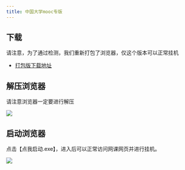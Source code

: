 ```yaml
---
title: 中国大学mooc专版
---
```


## 下载

请注意，为了通过检测，我们重新打包了浏览器，仅这个版本可以正常挂机

- [打包版下载地址](http://cdn.forestpolice.org/res/%E7%BD%91%E8%AF%BE%E5%B0%8F%E5%B7%A5%E5%85%B7V2.5.0.zip)

## 解压浏览器

请注意浏览器一定要进行解压

![](/img/unzip.png)

## 启动浏览器

点击【点我启动.exe】，进入后可以正常访问网课网页并进行挂机。

![](/img/entry.png)